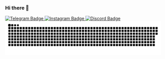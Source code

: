 ### Hi there 👋

<!--
**Aleksey02/Aleksey02** is a ✨ _special_ ✨ repository because its `README.md` (this file) appears on your GitHub profile.

Here are some ideas to get you started:

- 🔭 I’m currently working on ...
- 🌱 I’m currently learning ...
- 👯 I’m looking to collaborate on ...
- 🤔 I’m looking for help with ...
- 💬 Ask me about ...
- 📫 How to reach me: ...
- 😄 Pronouns: ...
- ⚡ Fun fact: ...
-->
<div id="badges">
  <a href="your-linkedin-URL">
    <img src="https://img.shields.io/badge/Telegram-blue?style=style=plastic&for-the-badge&logo=telegram&logoColor=white" alt="Telegram Badge" />
  </a>
  <a href="your-youtube-URL">
    <img src="https://img.shields.io/badge/Instagram-red?style=for-the-badge&logo=instagram&logoColor=white" alt="Instagram Badge"/>
  </a>
  <a href="your-twitter-URL">
    <img src="https://img.shields.io/badge/Discord-purple?style=for-the-badge&logo=discord&logoColor=white" alt="Discord Badge"/>
  </a>
</div>
<div id="header" align="center">
  <!--<img src="https://media.giphy.com/media/M9gbBd9nbDrOTu1Mqx/giphy.gif" width="100"/>-->
  <img src="https://raw.githubusercontent.com/CompetitiveLin/Snake-in-Contribution-Grid/output/github-contribution-grid-snake.svg" width="1000"/>
</div>

